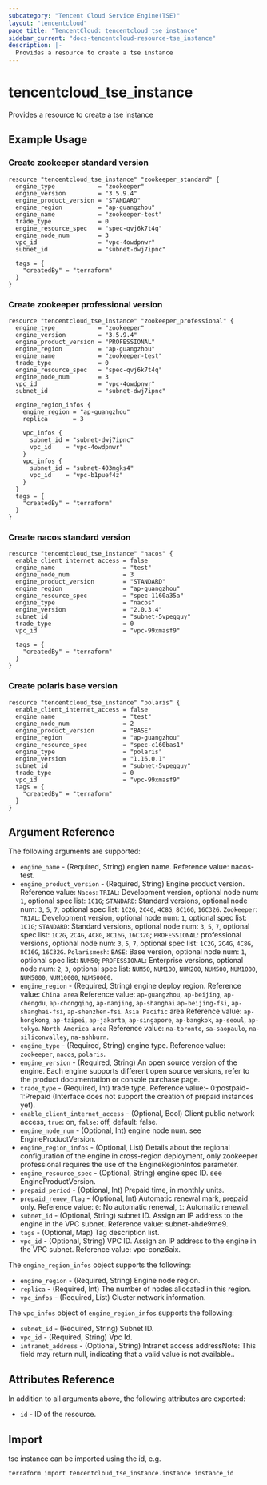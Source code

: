 ```yaml
---
subcategory: "Tencent Cloud Service Engine(TSE)"
layout: "tencentcloud"
page_title: "TencentCloud: tencentcloud_tse_instance"
sidebar_current: "docs-tencentcloud-resource-tse_instance"
description: |-
  Provides a resource to create a tse instance
---
```


# tencentcloud_tse_instance

Provides a resource to create a tse instance

## Example Usage

### Create zookeeper standard version

```hcl
resource "tencentcloud_tse_instance" "zookeeper_standard" {
  engine_type            = "zookeeper"
  engine_version         = "3.5.9.4"
  engine_product_version = "STANDARD"
  engine_region          = "ap-guangzhou"
  engine_name            = "zookeeper-test"
  trade_type             = 0
  engine_resource_spec   = "spec-qvj6k7t4q"
  engine_node_num        = 3
  vpc_id                 = "vpc-4owdpnwr"
  subnet_id              = "subnet-dwj7ipnc"

  tags = {
    "createdBy" = "terraform"
  }
}
```

### Create zookeeper professional version

```hcl
resource "tencentcloud_tse_instance" "zookeeper_professional" {
  engine_type            = "zookeeper"
  engine_version         = "3.5.9.4"
  engine_product_version = "PROFESSIONAL"
  engine_region          = "ap-guangzhou"
  engine_name            = "zookeeper-test"
  trade_type             = 0
  engine_resource_spec   = "spec-qvj6k7t4q"
  engine_node_num        = 3
  vpc_id                 = "vpc-4owdpnwr"
  subnet_id              = "subnet-dwj7ipnc"

  engine_region_infos {
    engine_region = "ap-guangzhou"
    replica       = 3

    vpc_infos {
      subnet_id = "subnet-dwj7ipnc"
      vpc_id    = "vpc-4owdpnwr"
    }
    vpc_infos {
      subnet_id = "subnet-403mgks4"
      vpc_id    = "vpc-b1puef4z"
    }
  }
  tags = {
    "createdBy" = "terraform"
  }
}
```

### Create nacos standard version

```hcl
resource "tencentcloud_tse_instance" "nacos" {
  enable_client_internet_access = false
  engine_name                   = "test"
  engine_node_num               = 3
  engine_product_version        = "STANDARD"
  engine_region                 = "ap-guangzhou"
  engine_resource_spec          = "spec-1160a35a"
  engine_type                   = "nacos"
  engine_version                = "2.0.3.4"
  subnet_id                     = "subnet-5vpegquy"
  trade_type                    = 0
  vpc_id                        = "vpc-99xmasf9"

  tags = {
    "createdBy" = "terraform"
  }
}
```

### Create polaris base version

```hcl
resource "tencentcloud_tse_instance" "polaris" {
  enable_client_internet_access = false
  engine_name                   = "test"
  engine_node_num               = 2
  engine_product_version        = "BASE"
  engine_region                 = "ap-guangzhou"
  engine_resource_spec          = "spec-c160bas1"
  engine_type                   = "polaris"
  engine_version                = "1.16.0.1"
  subnet_id                     = "subnet-5vpegquy"
  trade_type                    = 0
  vpc_id                        = "vpc-99xmasf9"
  tags = {
    "createdBy" = "terraform"
  }
}
```

## Argument Reference

The following arguments are supported:

* `engine_name` - (Required, String) engien name. Reference value: nacos-test.
* `engine_product_version` - (Required, String) Engine product version. Reference value: `Nacos`: `TRIAL`: Development version, optional node num: `1`, optional spec list: `1C1G`; `STANDARD`: Standard versions, optional node num: `3`, `5`, `7`, optional spec list: `1C2G`, `2C4G`, `4C8G`, `8C16G`, `16C32G`. `Zookeeper`: `TRIAL`: Development version, optional node num: `1`, optional spec list: `1C1G`; `STANDARD`: Standard versions, optional node num: `3`, `5`, `7`, optional spec list: `1C2G`, `2C4G`, `4C8G`, `8C16G`, `16C32G`; `PROFESSIONAL`: professional versions, optional node num: `3`, `5`, `7`, optional spec list: `1C2G`, `2C4G`, `4C8G`, `8C16G`, `16C32G`. `Polarismesh`: `BASE`: Base version, optional node num: `1`, optional spec list: `NUM50`; `PROFESSIONAL`: Enterprise versions, optional node num: `2`, `3`, optional spec list: `NUM50`, `NUM100`, `NUM200`, `NUM500`, `NUM1000`, `NUM5000`, `NUM10000`, `NUM50000`.
* `engine_region` - (Required, String) engine deploy region. Reference value: `China area` Reference value: `ap-guangzhou`, `ap-beijing`, `ap-chengdu`, `ap-chongqing`, `ap-nanjing`, `ap-shanghai` `ap-beijing-fsi`, `ap-shanghai-fsi`, `ap-shenzhen-fsi`. `Asia Pacific` area Reference value: `ap-hongkong`, `ap-taipei`, `ap-jakarta`, `ap-singapore`, `ap-bangkok`, `ap-seoul`, `ap-tokyo`. `North America area` Reference value: `na-toronto`, `sa-saopaulo`, `na-siliconvalley`, `na-ashburn`.
* `engine_type` - (Required, String) engine type. Reference value: `zookeeper`, `nacos`, `polaris`.
* `engine_version` - (Required, String) An open source version of the engine. Each engine supports different open source versions, refer to the product documentation or console purchase page.
* `trade_type` - (Required, Int) trade type. Reference value:- 0:postpaid- 1:Prepaid (Interface does not support the creation of prepaid instances yet).
* `enable_client_internet_access` - (Optional, Bool) Client public network access, `true`: on, `false`: off, default: false.
* `engine_node_num` - (Optional, Int) engine node num. see EngineProductVersion.
* `engine_region_infos` - (Optional, List) Details about the regional configuration of the engine in cross-region deployment, only zookeeper professional requires the use of the EngineRegionInfos parameter.
* `engine_resource_spec` - (Optional, String) engine spec ID. see EngineProductVersion.
* `prepaid_period` - (Optional, Int) Prepaid time, in monthly units.
* `prepaid_renew_flag` - (Optional, Int) Automatic renewal mark, prepaid only.  Reference value: `0`: No automatic renewal, `1`: Automatic renewal.
* `subnet_id` - (Optional, String) subnet ID. Assign an IP address to the engine in the VPC subnet. Reference value: subnet-ahde9me9.
* `tags` - (Optional, Map) Tag description list.
* `vpc_id` - (Optional, String) VPC ID. Assign an IP address to the engine in the VPC subnet. Reference value: vpc-conz6aix.

The `engine_region_infos` object supports the following:

* `engine_region` - (Required, String) Engine node region.
* `replica` - (Required, Int) The number of nodes allocated in this region.
* `vpc_infos` - (Required, List) Cluster network information.

The `vpc_infos` object of `engine_region_infos` supports the following:

* `subnet_id` - (Required, String) Subnet ID.
* `vpc_id` - (Required, String) Vpc Id.
* `intranet_address` - (Optional, String) Intranet access addressNote: This field may return null, indicating that a valid value is not available..

## Attributes Reference

In addition to all arguments above, the following attributes are exported:

* `id` - ID of the resource.




## Import

tse instance can be imported using the id, e.g.

```
terraform import tencentcloud_tse_instance.instance instance_id
```

